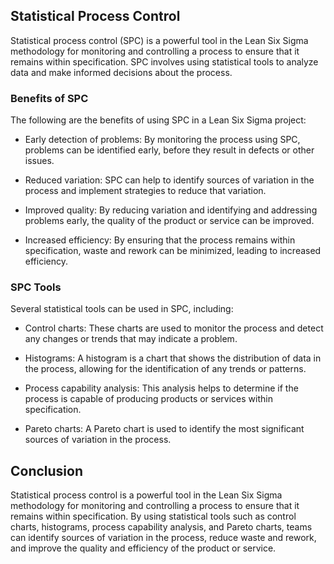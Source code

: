 ## Statistical Process Control

Statistical process control (SPC) is a powerful tool in the Lean Six Sigma methodology for monitoring and controlling a process to ensure that it remains within specification. SPC involves using statistical tools to analyze data and make informed decisions about the process.

### Benefits of SPC

The following are the benefits of using SPC in a Lean Six Sigma project:

-   Early detection of problems: By monitoring the process using SPC, problems can be identified early, before they result in defects or other issues.
    
-   Reduced variation: SPC can help to identify sources of variation in the process and implement strategies to reduce that variation.
    
-   Improved quality: By reducing variation and identifying and addressing problems early, the quality of the product or service can be improved.
    
-   Increased efficiency: By ensuring that the process remains within specification, waste and rework can be minimized, leading to increased efficiency.
    

### SPC Tools

Several statistical tools can be used in SPC, including:

-   Control charts: These charts are used to monitor the process and detect any changes or trends that may indicate a problem.
    
-   Histograms: A histogram is a chart that shows the distribution of data in the process, allowing for the identification of any trends or patterns.
    
-   Process capability analysis: This analysis helps to determine if the process is capable of producing products or services within specification.
    
-   Pareto charts: A Pareto chart is used to identify the most significant sources of variation in the process.
    

## Conclusion

Statistical process control is a powerful tool in the Lean Six Sigma methodology for monitoring and controlling a process to ensure that it remains within specification. By using statistical tools such as control charts, histograms, process capability analysis, and Pareto charts, teams can identify sources of variation in the process, reduce waste and rework, and improve the quality and efficiency of the product or service.